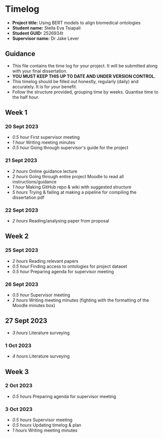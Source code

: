 # Timelog

* **Project title:** Using BERT models to align biomedical ontologies
* **Student name:** Stella Eva Tsiapali
* **Student GUID:** 2526934t
* **Supervisor name:** Dr Jake Lever

## Guidance

* This file contains the time log for your project. It will be submitted along with your final dissertation.
* **YOU MUST KEEP THIS UP TO DATE AND UNDER VERSION CONTROL.**
* This timelog should be filled out honestly, regularly (daily) and accurately. It is for *your* benefit.
* Follow the structure provided, grouping time by weeks.  Quantise time to the half hour.

## Week 1

### 20 Sept 2023

* *0.5 hour* First supervisor meeting
* *1 hour* Writing meeting minutes
* *0.5 hour* Going through supervisor's guide for the project

### 21 Sept 2023

* *2 hours* Online guidance lecture
* *2 hours* Going through entire project Moodle to read all instructions/guidance
* *1 hour* Making GitHub repo & wiki with suggested structure
* *5 hours* Trying & failing at making a pipeline for compiling the dissertation pdf

### 22 Sept 2023
* *2 hours* Reading/analysing paper from proposal

## Week 2

### 25 Sept 2023
* *2 hours* Reading relevant papers
* *0.5 hour* Finding access to ontologies for project dataset
* *0.5 hour* Preparing agenda for supervisor meeting

### 26 Sept 2023
* *0.5 hour* Supervisor meeting
* *2 hours* Writing meeting minutes (fighting with the formatting of the Moodle minutes box)

## 27 Sept 2023
* *3 hours* Literature surveying

### 1 Oct 2023
* *4 hours* Literature surveying

## Week 3

### 2 Oct 2023
* *0.5 hours* Preparing agenda for supervisor meeting

### 3 Oct 2023
* *0.5 hours* Supervisor meeting
* *0.5 hours* Updating timelog & plan
* *1 hours* Writing meeting minutes

